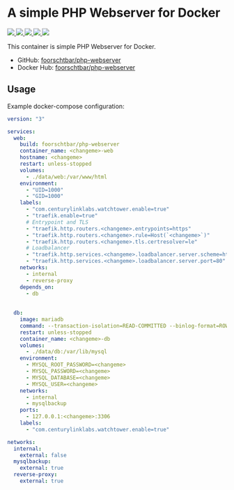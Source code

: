# A simple PHP Webserver for Docker #

[
  ![](https://img.shields.io/docker/v/foorschtbar/php-webserver)
  ![](https://img.shields.io/docker/pulls/foorschtbar/php-webserver)
  ![](https://img.shields.io/docker/stars/foorschtbar/php-webserver)
  ![](https://img.shields.io/docker/image-size/foorschtbar/php-webserver)
  ![](https://img.shields.io/docker/cloud/build/foorschtbar/php-webserver)
](https://hub.docker.com/repository/docker/foorschtbar/php-webserver)

This container is simple PHP Webserver for Docker.

* GitHub: [foorschtbar/php-webserver](https://github.com/foorschtbar/php-webserver)
* Docker Hub: [foorschtbar/php-webserver](https://hub.docker.com/r/foorschtbar/php-webserver)

## Usage ##

Example docker-compose configuration:

```yml
version: "3"

services:
  web:
    build: foorschtbar/php-webserver
    container_name: <changeme>-web
    hostname: <changeme>
    restart: unless-stopped
    volumes:
      - ./data/web:/var/www/html
    environment:
      - "UID=1000"
      - "GID=1000"
    labels:
      - "com.centurylinklabs.watchtower.enable=true"
      - "traefik.enable=true"
      # Entrypoint and TLS
      - "traefik.http.routers.<changeme>.entrypoints=https"
      - "traefik.http.routers.<changeme>.rule=Host(`<changeme>`)"
      - "traefik.http.routers.<changeme>.tls.certresolver=le"
      # Loadbalancer
      - "traefik.http.services.<changeme>.loadbalancer.server.scheme=http"
      - "traefik.http.services.<changeme>.loadbalancer.server.port=80"
    networks:
      - internal
      - reverse-proxy
    depends_on:
      - db
		
		
  db:
    image: mariadb
    command: --transaction-isolation=READ-COMMITTED --binlog-format=ROW
    restart: unless-stopped
    container_name: <changeme>-db
    volumes:
      - ./data/db:/var/lib/mysql
    environment:
      - MYSQL_ROOT_PASSWORD=<changeme>
      - MYSQL_PASSWORD=<changeme>
      - MYSQL_DATABASE=<changeme>
      - MYSQL_USER=<changeme>
    networks:
      - internal
      - mysqlbackup
    ports:
      - 127.0.0.1:<changeme>:3306
    labels: 
      - "com.centurylinklabs.watchtower.enable=true"

networks:
  internal:
    external: false
  mysqlbackup:
    external: true
  reverse-proxy:
    external: true
```
